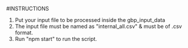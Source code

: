 #INSTRUCTIONS

1. Put your input file to be processed inside the gbp_input_data
2. The input file must be named as "internal_all.csv" & must be of .csv format.
3. Run "npm start" to run the script.